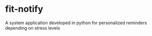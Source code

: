 # fit-notify
A system application developed in python for personalized reminders depending on stress levels
